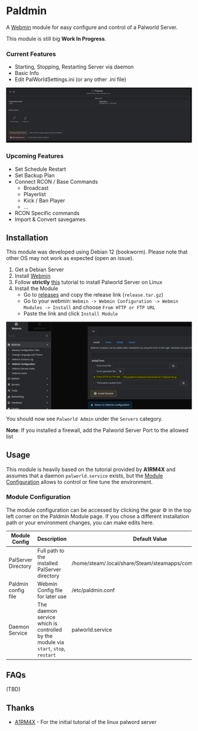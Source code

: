 # Paldmin
A [Webmin](https://webmin.com/) module for easy configure and control of a Palworld Server.

This module is still big **Work In Progress**.

### Current Features
* Starting, Stopping, Restarting Server via daemon
* Basic Info
* Edit PalWorldSettings.ini (or any other .ini file)

![Screenshot of Paldmin](./docs/images/readme_01.PNG)

### Upcoming Features
* Set Schedule Restart
* Set Backup Plan
* Connect RCON / Base Commands
	* Broadcast
	* Playerlist
	* Kick / Ban Player
	* ...
* RCON Specific commands
* Import & Convert savegames

## Installation

This module was developed using Debian 12 (bookworm). Please note that other OS may not work as expected (open an issue).

1. Get a Debian Server
2. Install [Webmin](https://www.howtoforge.com/how-to-install-webmin-on-debian-12/)
3. Follow **strictly** [this](https://github.com/A1RM4X/HowTo-Palworld/tree/main) tutorial to install Palworld Server on Linux
4. Install the Module
	- Go to [releases](https://github.com/riffy/paldmin/releases) and copy the release link (`release.tar.gz`)
	- Go to your webmin: `Webmin -> Webmin Configuration -> Webmin Modules -> Install` and choose `From HTTP or FTP URL`
	- Paste the link and click `Install Module`

![Installation Step 1](./docs/images/readme_02.PNG)

You should now see `Palworld Admin` under the `Servers` category.

**Note**: If you installed a firewall, add the Palworld Server Port to the allowed list

## Usage

This module is heavily based on the tutorial provided by **A1RM4X** and assumes that a daemon `palworld.service` exists, but the [Module Configuration](#moduleconfig) allows to control or fine tune the environment.

### <a name="moduleconfig"></a>Module Configuration

The module configuration can be accessed by clicking the gear ⚙ in the top left corner on the Paldmin Module page.
If you chose a different installation path or your environment changes, you can make edits here.

| Module Config | Description | Default Value |
| ------------- | ------------- | ------------- |
| PalServer Directory  | Full path to the installed PalServer directory |  /home/steam/.local/share/Steam/steamapps/common/PalServer  |
| Paldmin config file | Webmin Config file for later use | /etc/paldmin.conf |
| Daemon Service | The daemon service which is controlled by the module via `start`, `stop`, `restart` | palworld.service |

## FAQs

(TBD)

## Thanks

* [A1RM4X](https://github.com/A1RM4X) - For the initial tutorial of the linux palword server
